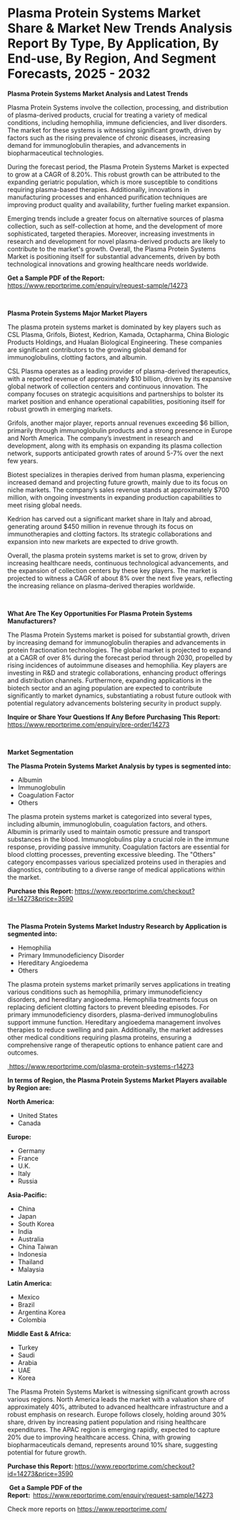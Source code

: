<p><h1>Plasma Protein Systems Market Share & Market New Trends Analysis Report By Type, By Application, By End-use, By Region, And Segment Forecasts, 2025 - 2032</h1></p><p><strong>Plasma Protein Systems Market Analysis and Latest Trends</strong></p>
<p><p>Plasma Protein Systems involve the collection, processing, and distribution of plasma-derived products, crucial for treating a variety of medical conditions, including hemophilia, immune deficiencies, and liver disorders. The market for these systems is witnessing significant growth, driven by factors such as the rising prevalence of chronic diseases, increasing demand for immunoglobulin therapies, and advancements in biopharmaceutical technologies.</p><p>During the forecast period, the Plasma Protein Systems Market is expected to grow at a CAGR of 8.20%. This robust growth can be attributed to the expanding geriatric population, which is more susceptible to conditions requiring plasma-based therapies. Additionally, innovations in manufacturing processes and enhanced purification techniques are improving product quality and availability, further fueling market expansion.</p><p>Emerging trends include a greater focus on alternative sources of plasma collection, such as self-collection at home, and the development of more sophisticated, targeted therapies. Moreover, increasing investments in research and development for novel plasma-derived products are likely to contribute to the market's growth. Overall, the Plasma Protein Systems Market is positioning itself for substantial advancements, driven by both technological innovations and growing healthcare needs worldwide.</p></p>
<p><strong>Get a Sample PDF of the Report:&nbsp;</strong> <a href="https://www.reportprime.com/enquiry/request-sample/14273?utm_campaign=3348&utm_medium=2&utm_source=Github&utm_content=ia&utm_term=20032025&utm_id=plasma-protein-systems">https://www.reportprime.com/enquiry/request-sample/14273</a></p>
<p>&nbsp;</p>
<p><strong>Plasma Protein Systems Major Market Players</strong></p>
<p><p>The plasma protein systems market is dominated by key players such as CSL Plasma, Grifols, Biotest, Kedrion, Kamada, Octapharma, China Biologic Products Holdings, and Hualan Biological Engineering. These companies are significant contributors to the growing global demand for immunoglobulins, clotting factors, and albumin.</p><p>CSL Plasma operates as a leading provider of plasma-derived therapeutics, with a reported revenue of approximately $10 billion, driven by its expansive global network of collection centers and continuous innovation. The company focuses on strategic acquisitions and partnerships to bolster its market position and enhance operational capabilities, positioning itself for robust growth in emerging markets.</p><p>Grifols, another major player, reports annual revenues exceeding $6 billion, primarily through immunoglobulin products and a strong presence in Europe and North America. The company’s investment in research and development, along with its emphasis on expanding its plasma collection network, supports anticipated growth rates of around 5-7% over the next few years.</p><p>Biotest specializes in therapies derived from human plasma, experiencing increased demand and projecting future growth, mainly due to its focus on niche markets. The company’s sales revenue stands at approximately $700 million, with ongoing investments in expanding production capabilities to meet rising global needs.</p><p>Kedrion has carved out a significant market share in Italy and abroad, generating around $450 million in revenue through its focus on immunotherapies and clotting factors. Its strategic collaborations and expansion into new markets are expected to drive growth.</p><p>Overall, the plasma protein systems market is set to grow, driven by increasing healthcare needs, continuous technological advancements, and the expansion of collection centers by these key players. The market is projected to witness a CAGR of about 8% over the next five years, reflecting the increasing reliance on plasma-derived therapies worldwide.</p></p>
<p>&nbsp;</p>
<p><strong>What Are The Key Opportunities For Plasma Protein Systems Manufacturers?</strong></p>
<p><p>The Plasma Protein Systems market is poised for substantial growth, driven by increasing demand for immunoglobulin therapies and advancements in protein fractionation technologies. The global market is projected to expand at a CAGR of over 8% during the forecast period through 2030, propelled by rising incidences of autoimmune diseases and hemophilia. Key players are investing in R&D and strategic collaborations, enhancing product offerings and distribution channels. Furthermore, expanding applications in the biotech sector and an aging population are expected to contribute significantly to market dynamics, substantiating a robust future outlook with potential regulatory advancements bolstering security in product supply.</p></p>
<p><strong>Inquire or Share Your Questions If Any Before Purchasing This Report:</strong> <a href="https://www.reportprime.com/enquiry/pre-order/14273?utm_campaign=3348&utm_medium=2&utm_source=Github&utm_content=ia&utm_term=20032025&utm_id=plasma-protein-systems">https://www.reportprime.com/enquiry/pre-order/14273</a></p>
<p>&nbsp;</p>
<p><strong>Market Segmentation</strong></p>
<p><strong>The Plasma Protein Systems Market Analysis by types is segmented into:</strong></p>
<p><ul><li>Albumin</li><li>Immunoglobulin</li><li>Coagulation Factor</li><li>Others</li></ul></p>
<p><p>The plasma protein systems market is categorized into several types, including albumin, immunoglobulin, coagulation factors, and others. Albumin is primarily used to maintain osmotic pressure and transport substances in the blood. Immunoglobulins play a crucial role in the immune response, providing passive immunity. Coagulation factors are essential for blood clotting processes, preventing excessive bleeding. The "Others" category encompasses various specialized proteins used in therapies and diagnostics, contributing to a diverse range of medical applications within the market.</p></p>
<p><strong>Purchase this Report:&nbsp;</strong><a href="https://www.reportprime.com/checkout?id=14273&price=3590&utm_campaign=3348&utm_medium=2&utm_source=Github&utm_content=ia&utm_term=20032025&utm_id=plasma-protein-systems">https://www.reportprime.com/checkout?id=14273&price=3590</a></p>
<p>&nbsp;</p>
<p><strong>The Plasma Protein Systems Market Industry Research by Application is segmented into:</strong></p>
<p><ul><li>Hemophilia</li><li>Primary Immunodeficiency Disorder</li><li>Hereditary Angioedema</li><li>Others</li></ul></p>
<p><p>The plasma protein systems market primarily serves applications in treating various conditions such as hemophilia, primary immunodeficiency disorders, and hereditary angioedema. Hemophilia treatments focus on replacing deficient clotting factors to prevent bleeding episodes. For primary immunodeficiency disorders, plasma-derived immunoglobulins support immune function. Hereditary angioedema management involves therapies to reduce swelling and pain. Additionally, the market addresses other medical conditions requiring plasma proteins, ensuring a comprehensive range of therapeutic options to enhance patient care and outcomes.</p></p>
<p><a href="https://www.reportprime.com/plasma-protein-systems-r14273?utm_campaign=3348&utm_medium=2&utm_source=Github&utm_content=ia&utm_term=20032025&utm_id=plasma-protein-systems">&nbsp;https://www.reportprime.com/plasma-protein-systems-r14273</a></p>
<p><strong>In terms of Region, the Plasma Protein Systems Market Players available by Region are:</strong></p>
<p>
    <p> <strong> North America: </strong>
        <ul>
            <li>United States</li>
            <li>Canada</li>
        </ul>
        </p> 
    <p> <strong> Europe: </strong>
        <ul>
            <li>Germany</li>
            <li>France</li>
            <li>U.K.</li>
            <li>Italy</li>
            <li>Russia</li>
        </ul>
        </p> 
    <p> <strong> Asia-Pacific: </strong>
        <ul>
            <li>China</li>
            <li>Japan</li>
            <li>South Korea</li>
            <li>India</li>
            <li>Australia</li>
            <li>China Taiwan</li>
            <li>Indonesia</li>
            <li>Thailand</li>
            <li>Malaysia</li>
        </ul>
        </p> 
    <p> <strong> Latin America: </strong>
        <ul>
            <li>Mexico</li>
            <li>Brazil</li>
            <li>Argentina Korea</li>
            <li>Colombia</li>
        </ul>
        </p> 
    <p> <strong> Middle East & Africa: </strong>
        <ul>
            <li>Turkey</li>
            <li>Saudi</li>
            <li>Arabia</li>
            <li>UAE</li>
            <li>Korea</li>
        </ul>
    </p>
    </p>
<p><p>The Plasma Protein Systems Market is witnessing significant growth across various regions. North America leads the market with a valuation share of approximately 40%, attributed to advanced healthcare infrastructure and a robust emphasis on research. Europe follows closely, holding around 30% share, driven by increasing patient population and rising healthcare expenditures. The APAC region is emerging rapidly, expected to capture 20% due to improving healthcare access. China, with growing biopharmaceuticals demand, represents around 10% share, suggesting potential for future growth.</p></p>
<p><strong>Purchase this Report: </strong><a href="https://www.reportprime.com/checkout?id=14273&price=3590&utm_campaign=3348&utm_medium=2&utm_source=Github&utm_content=ia&utm_term=20032025&utm_id=plasma-protein-systems">https://www.reportprime.com/checkout?id=14273&price=3590</a></p>
<p>&nbsp;<strong>Get a Sample PDF of the Report:&nbsp;&nbsp;</strong><a href="https://www.reportprime.com/enquiry/request-sample/14273?utm_campaign=3348&utm_medium=2&utm_source=Github&utm_content=ia&utm_term=20032025&utm_id=plasma-protein-systems">https://www.reportprime.com/enquiry/request-sample/14273</a></p>
<p><strong></strong></p>
<p>Check more reports on <a href="https://www.reportprime.com/?utm_campaign=3348&utm_medium=2&utm_source=Github&utm_content=ia&utm_term=20032025&utm_id=plasma-protein-systems">https://www.reportprime.com/</a></p>